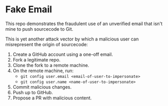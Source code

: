 # Fake Email

This repo demonstrates the fraudulent use of an unverified email that isn't mine
to push sourcecode to Git.

This is yet another attack vector by which a malicious user can misrepresent the
origin of sourcecode:

1. Create a GitHub account using a one-off email.
2. Fork a legitimate repo.
3. Clone the fork to a remote machine.
4. On the remote machine, run:
   * `git config user.email <email-of-user-to-impersonate>`
   * `git config user.name <name-of-user-to-impersonate>`
5. Commit malicious changes.
6. Push up to GitHub.
7. Propose a PR with malicious content.
